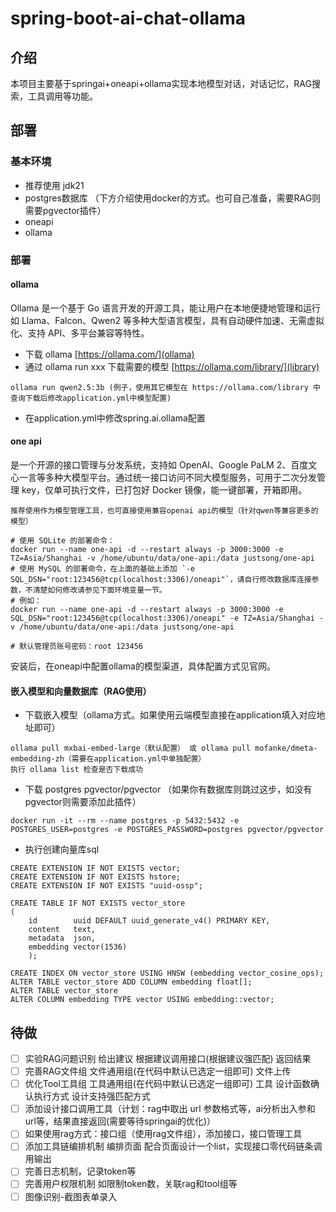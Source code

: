 # spring-boot-ai-chat-ollama

## 介绍

本项目主要基于springai+oneapi+ollama实现本地模型对话，对话记忆，RAG搜索，工具调用等功能。

## 部署

### 基本环境

- 推荐使用 jdk21
- postgres数据库 （下方介绍使用docker的方式。也可自己准备，需要RAG则需要pgvector插件）
- oneapi
- ollama

### 部署

#### ollama

Ollama 是一个基于 Go 语言开发的开源工具，能让用户在本地便捷地管理和运行如 Llama、Falcon、Qwen2 等多种大型语言模型，具有自动硬件加速、无需虚拟化、支持
API、多平台兼容等特性。

- 下载 ollama [https://ollama.com/](ollama)
- 通过 ollama run xxx 下载需要的模型 [https://ollama.com/library/](library)

```text
ollama run qwen2.5:3b (例子，使用其它模型在 https://ollama.com/library 中查询下载后修改application.yml中模型配置)
```

- 在application.yml中修改spring.ai.ollama配置

#### one api

是一个开源的接口管理与分发系统，支持如 OpenAI、Google PaLM 2、百度文心一言等多种大模型平台。通过统一接口访问不同大模型服务，可用于二次分发管理
key，仅单可执行文件，已打包好 Docker 镜像，能一键部署，开箱即用。

`推荐使用作为模型管理工具，也可直接使用兼容openai api的模型（针对qwen等兼容更多的模型）`

```text
# 使用 SQLite 的部署命令：
docker run --name one-api -d --restart always -p 3000:3000 -e TZ=Asia/Shanghai -v /home/ubuntu/data/one-api:/data justsong/one-api
# 使用 MySQL 的部署命令，在上面的基础上添加 `-e SQL_DSN="root:123456@tcp(localhost:3306)/oneapi"`，请自行修改数据库连接参数，不清楚如何修改请参见下面环境变量一节。
# 例如：
docker run --name one-api -d --restart always -p 3000:3000 -e SQL_DSN="root:123456@tcp(localhost:3306)/oneapi" -e TZ=Asia/Shanghai -v /home/ubuntu/data/one-api:/data justsong/one-api

# 默认管理员账号密码：root 123456
```
安装后，在oneapi中配置ollama的模型渠道，具体配置方式见官网。

#### 嵌入模型和向量数据库（RAG使用）

- 下载嵌入模型（ollama方式。如果使用云端模型直接在application填入对应地址即可）

```text
ollama pull mxbai-embed-large（默认配置） 或 ollama pull mofanke/dmeta-embedding-zh（需要在application.yml中单独配置）
执行 ollama list 检查是否下载成功
```

- 下载 postgres pgvector/pgvector （如果你有数据库则跳过这步，如没有pgvector则需要添加此插件）

```text
docker run -it --rm --name postgres -p 5432:5432 -e POSTGRES_USER=postgres -e POSTGRES_PASSWORD=postgres pgvector/pgvector
```

- 执行创建向量库sql

```text
CREATE EXTENSION IF NOT EXISTS vector;
CREATE EXTENSION IF NOT EXISTS hstore;
CREATE EXTENSION IF NOT EXISTS "uuid-ossp";

CREATE TABLE IF NOT EXISTS vector_store
(
    id        uuid DEFAULT uuid_generate_v4() PRIMARY KEY,
    content   text,
    metadata  json,
    embedding vector(1536)
    );

CREATE INDEX ON vector_store USING HNSW (embedding vector_cosine_ops);
ALTER TABLE vector_store ADD COLUMN embedding float[];
ALTER TABLE vector_store
ALTER COLUMN embedding TYPE vector USING embedding::vector;
```

## 待做

- [ ] 实验RAG问题识别 给出建议 根据建议调用接口(根据建议强匹配) 返回结果
- [ ] 完善RAG文件组 文件通用组(在代码中默认已选定一组即可)  文件上传
- [ ] 优化Tool工具组 工具通用组(在代码中默认已选定一组即可) 工具 设计函数确认执行方式 设计支持强匹配方式
- [ ] 添加设计接口调用工具（计划：rag中取出 url 参数格式等，ai分析出入参和url等，结果直接返回(需要等待springai的优化)）
- [ ] 如果使用rag方式：接口组（使用rag文件组），添加接口，接口管理工具
- [ ] 添加工具链编排机制 编排页面 配合页面设计一个list，实现接口零代码链条调用输出
- [ ] 完善日志机制，记录token等
- [ ] 完善用户权限机制 如限制token数，关联rag和tool组等
- [ ] 图像识别-截图表单录入

